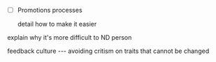 

- [ ] Promotions processes


    detail how to make it easier


explain why it's more difficult to ND person

feedback culture --- avoiding critism on traits that cannot be changed